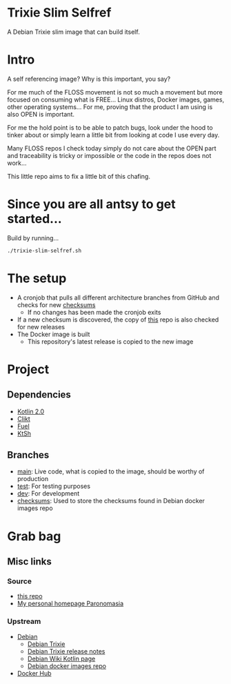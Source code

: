 # Trixie Slim Selfref
A Debian Trixie slim image that can build itself.

# Intro
A self referencing image? Why is this important, you say?

For me much of the FLOSS movement is not so much a movement but more focused on consuming what is FREE... Linux distros,
Docker images, games, other operating systems... For me, proving that the product I am using is also
OPEN is important.

For me the hold point is to be able to patch bugs, look under the hood to tinker about or simply learn
a little bit from looking at code I use every day.

Many FLOSS repos I check today simply do not care about the OPEN part and traceability is tricky or impossible or 
the code in the repos does not work...

This little repo aims to fix a little bit of this chafing.

# Since you are all antsy to get started...
Build by running...
```bash
./trixie-slim-selfref.sh
```

# The setup
* A cronjob that pulls all different architecture branches from GitHub and checks for new [checksums](https://raw.githubusercontent.com/debuerreotype/docker-debian-artifacts/39095b9bf8cbb2635be1e2dfed3d152f0b3d72bf/trixie/slim/rootfs.tar.xz.sha256) 
    * If no changes has been made the cronjob exits
* If a new checksum is discovered, the copy of [this](https://github.com/jdw/trixie-slim-selfref) repo is also checked for new releases 
* The Docker image is built 
    * This repository's latest release is copied to the new image

# Project
## Dependencies
* [Kotlin 2.0](https://kotlinlang.org/docs/whatsnew20.html)
* [Clikt](https://ajalt.github.io/clikt/)
* [Fuel](https://github.com/kittinunf/fuel)
* [KtSh](https://github.com/jaredrummler/KtSh)

## Branches
* [main](https://github.com/jdw/trixie-slim-selfref): Live code, what is copied to the image, should be worthy of production 
* [test](https://github.com/jdw/trixie-slim-selfref/tree/test): For testing purposes
* [dev](https://github.com/jdw/trixie-slim-selfref/tree/dev): For development
* [checksums](https://github.com/jdw/trixie-slim-selfref/tree/checksums): Used to store the checksums found in Debian docker images repo

# Grab bag
## Misc links
### Source
* [this repo](https://github.com/jdw/trixie-slim-selfref)
* [My personal homepage Paronomasia](https://parono.asia)

### Upstream
* [Debian](https://www.debian.org/)
    * [Debian Trixie](https://wiki.debian.org/DebianTrixie)
    * [Debian Trixie release notes](https://www.debian.org/releases/trixie/release-notes/index.en.html)
    * [Debian Wiki Kotlin page](https://wiki.debian.org/Kotlin)
    * [Debian docker images repo](https://github.com/debuerreotype/docker-debian-artifacts)
* [Docker Hub](https://hub.docker.com/layers/library/debian/trixie-slim/images/sha256-5ab342ea0ec9552312f13ec81945dcf51afe9a920db367e2b2c6efb75ce5b6c8?context=explore)